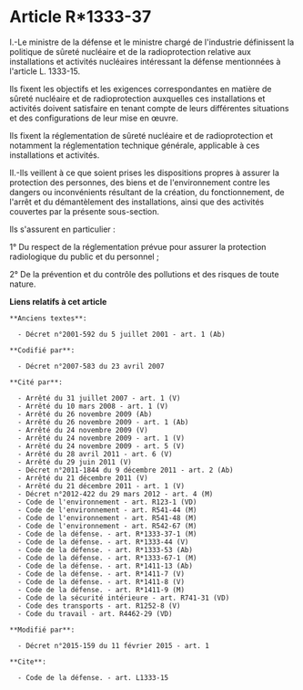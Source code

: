 # Article R*1333-37

I.-Le ministre de la défense et le ministre chargé de l'industrie définissent la politique de sûreté nucléaire et de la
radioprotection relative aux installations et activités nucléaires intéressant la défense mentionnées à l'article L.
1333-15. 

Ils fixent les objectifs et les exigences correspondantes en matière de sûreté nucléaire et de radioprotection auxquelles ces
installations et activités doivent satisfaire en tenant compte de leurs différentes situations et des configurations de leur
mise en œuvre. 

Ils fixent la réglementation de sûreté nucléaire et de radioprotection et notamment la réglementation technique générale,
applicable à ces installations et activités. 

II.-Ils veillent à ce que soient prises les dispositions propres à assurer la protection des personnes, des biens et de
l'environnement contre les dangers ou inconvénients résultant de la création, du fonctionnement, de l'arrêt et du
démantèlement des installations, ainsi que des activités couvertes par la présente sous-section. 

Ils s'assurent en particulier : 

1° Du respect de la réglementation prévue pour assurer la protection radiologique du public et du personnel ; 

2° De la prévention et du contrôle des pollutions et des risques de toute nature.

**Liens relatifs à cet article**

	**Anciens textes**:

	  - Décret n°2001-592 du 5 juillet 2001 - art. 1 (Ab)

	**Codifié par**:

	  - Décret n°2007-583 du 23 avril 2007

	**Cité par**:

	  - Arrêté du 31 juillet 2007 - art. 1 (V)
	  - Arrêté du 10 mars 2008 - art. 1 (V)
	  - Arrêté du 26 novembre 2009 (Ab)
	  - Arrêté du 26 novembre 2009 - art. 1 (Ab)
	  - Arrêté du 24 novembre 2009 (V)
	  - Arrêté du 24 novembre 2009 - art. 1 (V)
	  - Arrêté du 24 novembre 2009 - art. 5 (V)
	  - Arrêté du 28 avril 2011 - art. 6 (V)
	  - Arrêté du 29 juin 2011 (V)
	  - Décret n°2011-1844 du 9 décembre 2011 - art. 2 (Ab)
	  - Arrêté du 21 décembre 2011 (V)
	  - Arrêté du 21 décembre 2011 - art. 1 (V)
	  - Décret n°2012-422 du 29 mars 2012 - art. 4 (M)
	  - Code de l'environnement - art. R123-1 (VD)
	  - Code de l'environnement - art. R541-44 (M)
	  - Code de l'environnement - art. R541-48 (M)
	  - Code de l'environnement - art. R542-67 (M)
	  - Code de la défense. - art. R*1333-37-1 (M)
	  - Code de la défense. - art. R*1333-44 (V)
	  - Code de la défense. - art. R*1333-53 (Ab)
	  - Code de la défense. - art. R*1333-67-1 (M)
	  - Code de la défense. - art. R*1411-13 (Ab)
	  - Code de la défense. - art. R*1411-7 (V)
	  - Code de la défense. - art. R*1411-8 (V)
	  - Code de la défense. - art. R*1411-9 (M)
	  - Code de la sécurité intérieure - art. R741-31 (VD)
	  - Code des transports - art. R1252-8 (V)
	  - Code du travail - art. R4462-29 (VD)

	**Modifié par**:

	  - Décret n°2015-159 du 11 février 2015 - art. 1

	**Cite**:

	  - Code de la défense. - art. L1333-15
